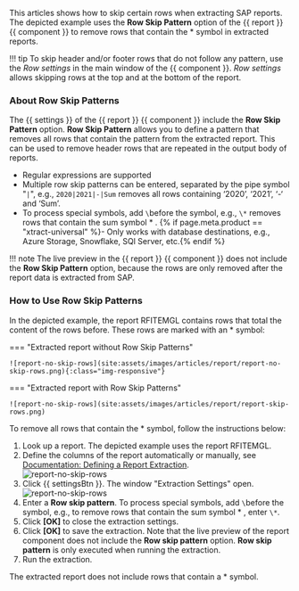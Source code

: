 
This articles shows how to skip certain rows when extracting SAP reports.<br>
The depicted example uses the **Row Skip Pattern** option of the {{ report }} {{ component }} to remove rows that contain the * symbol in extracted reports.

!!! tip
	To skip header and/or footer rows that do not follow any pattern, use the *Row settings* in the main window of the {{ component }}.
	*Row settings* allows skipping rows at the top and at the bottom of the report.

### About Row Skip Patterns

The {{ settings }} of the {{ report }} {{ component }} include the **Row Skip Pattern** option.
**Row Skip Pattern** allows you to define a pattern that removes all rows that contain the pattern from the extracted report.
This can be used to remove header rows that are repeated in the output body of reports.

- Regular expressions are supported
- Multiple row skip patterns can be entered, separated by the pipe symbol "`|`", e.g., `2020|2021|-|Sum` removes all rows containing ‘2020’, ‘2021’, ‘-‘ and ‘Sum’.
- To process special symbols, add `\`before the symbol, e.g., `\*` removes rows that contain the sum symbol * .
{% if page.meta.product == "xtract-universal" %}- Only works with database destinations, e.g., Azure Storage, Snowflake, SQl Server, etc.{% endif %}

!!! note
	The live preview in the {{ report }} {{ component }} does not include the **Row Skip Pattern** option, because the rows are only removed after the report data is extracted from SAP. 

### How to Use Row Skip Patterns

In the depicted example, the report RFITEMGL contains rows that total the content of the rows before. 
These rows are marked with an * symbol: <br>

=== "Extracted report without Row Skip Patterns"
	
	![report-no-skip-rows](site:assets/images/articles/report/report-no-skip-rows.png){:class="img-responsive"}

=== "Extracted report with Row Skip Patterns"	
	
	![report-no-skip-rows](site:assets/images/articles/report/report-skip-rows.png)

To remove all rows that contain the * symbol, follow the instructions below:

1. Look up a report. The depicted example uses the report RFITEMGL. 
2. Define the columns of the report automatically or manually, see [Documentation: Defining a Report Extraction](https://help.theobald-software.com/en/xtract-universal/abap-reports/report-extraction-define). <br>
![report-no-skip-rows](site:assets/images/articles/report/report-skip-rows-preview.png)
3. Click {{ settingsBtn }}. The window "Extraction Settings" open.<br>
![report-no-skip-rows](site:assets/images/articles/report/report-skip-rows-settings.png)
4. Enter a **Row skip pattern**. To process special symbols, add `\`before the symbol, e.g., to remove rows that contain the sum symbol * , enter `\*`. 
5. Click **[OK]** to close the extraction settings. 
5. Click **[OK]** to save the extraction. Note that the live preview of the report component does not include the **Row skip pattern** option. 
**Row skip pattern** is only executed when running the extraction.
6. Run the extraction. 

The extracted report does not include rows that contain a * symbol.

